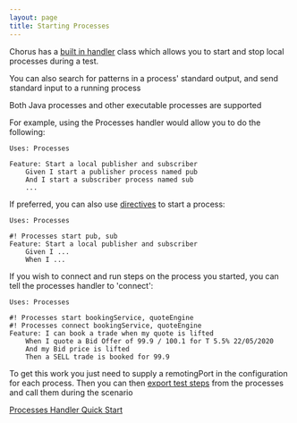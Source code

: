 ```yaml
---
layout: page
title: Starting Processes
---
```


Chorus has a [built in handler](/pages/BuiltInHandlers/BuiltInHandlers) class which allows you to start and stop local processes during a test.

You can also search for patterns in a process' standard output, and send standard input to a running process

Both Java processes and other executable processes are supported

For example, using the Processes handler would allow you to do the following:
 
    Uses: Processes

    Feature: Start a local publisher and subscriber
        Given I start a publisher process named pub
        And I start a subscriber process named sub
        ...

If preferred, you can also use [directives](/pages/LanguageExtensions/Directives) to start a process:

    Uses: Processes

    #! Processes start pub, sub
    Feature: Start a local publisher and subscriber
        Given I ...
        When I ...

        
If you wish to connect and run steps on the process you started, you can tell the processes handler to 'connect':

    Uses: Processes

    #! Processes start bookingService, quoteEngine
    #! Processes connect bookingService, quoteEngine
    Feature: I can book a trade when my quote is lifted
        When I quote a Bid Offer of 99.9 / 100.1 for T 5.5% 22/05/2020
        And my Bid price is lifted
        Then a SELL trade is booked for 99.9

To get this work you just need to supply a remotingPort in the configuration for each process. Then you can then [export test steps](/pages/BuiltInHandlers/Remoting/RemotingHandlerQuickStart) from the processes and call them during the scenario


[Processes Handler Quick Start](/pages/BuiltInHandlers/Processes/ProcessesHandlerQuickStart)





